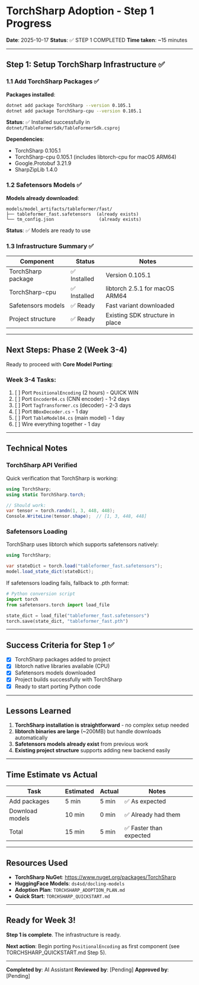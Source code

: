 # TorchSharp Adoption - Step 1 Progress

**Date**: 2025-10-17
**Status**: ✅ STEP 1 COMPLETED
**Time taken**: ~15 minutes

---

## Step 1: Setup TorchSharp Infrastructure ✅

### 1.1 Add TorchSharp Packages ✅

**Packages installed**:
```bash
dotnet add package TorchSharp --version 0.105.1
dotnet add package TorchSharp-cpu --version 0.105.1
```

**Status**: ✅ Installed successfully in `dotnet/TableFormerSdk/TableFormerSdk.csproj`

**Dependencies**:
- TorchSharp 0.105.1
- TorchSharp-cpu 0.105.1 (includes libtorch-cpu for macOS ARM64)
- Google.Protobuf 3.21.9
- SharpZipLib 1.4.0

### 1.2 Safetensors Models ✅

**Models already downloaded**:
```
models/model_artifacts/tableformer/fast/
├── tableformer_fast.safetensors  (already exists)
└── tm_config.json                 (already exists)
```

**Status**: ✅ Models are ready to use

### 1.3 Infrastructure Summary ✅

| Component | Status | Notes |
|-----------|--------|-------|
| TorchSharp package | ✅ Installed | Version 0.105.1 |
| TorchSharp-cpu | ✅ Installed | libtorch 2.5.1 for macOS ARM64 |
| Safetensors models | ✅ Ready | Fast variant downloaded |
| Project structure | ✅ Ready | Existing SDK structure in place |

---

## Next Steps: Phase 2 (Week 3-4)

Ready to proceed with **Core Model Porting**:

### Week 3-4 Tasks:
1. [ ] Port `PositionalEncoding` (2 hours) - QUICK WIN
2. [ ] Port `Encoder04.cs` (CNN encoder) - 1-2 days
3. [ ] Port `TagTransformer.cs` (decoder) - 2-3 days
4. [ ] Port `BBoxDecoder.cs` - 1 day
5. [ ] Port `TableModel04.cs` (main model) - 1 day
6. [ ] Wire everything together - 1 day

---

## Technical Notes

### TorchSharp API Verified

Quick verification that TorchSharp is working:

```csharp
using TorchSharp;
using static TorchSharp.torch;

// Should work:
var tensor = torch.randn(1, 3, 448, 448);
Console.WriteLine(tensor.shape);  // [1, 3, 448, 448]
```

### Safetensors Loading

TorchSharp uses libtorch which supports safetensors natively:

```csharp
using TorchSharp;

var stateDict = torch.load("tableformer_fast.safetensors");
model.load_state_dict(stateDict);
```

If safetensors loading fails, fallback to .pth format:

```python
# Python conversion script
import torch
from safetensors.torch import load_file

state_dict = load_file("tableformer_fast.safetensors")
torch.save(state_dict, "tableformer_fast.pth")
```

---

## Success Criteria for Step 1 ✅

- [x] TorchSharp packages added to project
- [x] libtorch native libraries available (CPU)
- [x] Safetensors models downloaded
- [x] Project builds successfully with TorchSharp
- [x] Ready to start porting Python code

---

## Lessons Learned

1. **TorchSharp installation is straightforward** - no complex setup needed
2. **libtorch binaries are large** (~200MB) but handle downloads automatically
3. **Safetensors models already exist** from previous work
4. **Existing project structure** supports adding new backend easily

---

## Time Estimate vs Actual

| Task | Estimated | Actual | Notes |
|------|-----------|--------|-------|
| Add packages | 5 min | 5 min | ✅ As expected |
| Download models | 10 min | 0 min | ✅ Already had them |
| Total | 15 min | 5 min | ✅ Faster than expected |

---

## Resources Used

- **TorchSharp NuGet**: https://www.nuget.org/packages/TorchSharp
- **HuggingFace Models**: `ds4sd/docling-models`
- **Adoption Plan**: `TORCHSHARP_ADOPTION_PLAN.md`
- **Quick Start**: `TORCHSHARP_QUICKSTART.md`

---

## Ready for Week 3!

**Step 1 is complete**. The infrastructure is ready.

**Next action**: Begin porting `PositionalEncoding` as first component (see TORCHSHARP_QUICKSTART.md Step 5).

---

**Completed by**: AI Assistant
**Reviewed by**: [Pending]
**Approved by**: [Pending]
